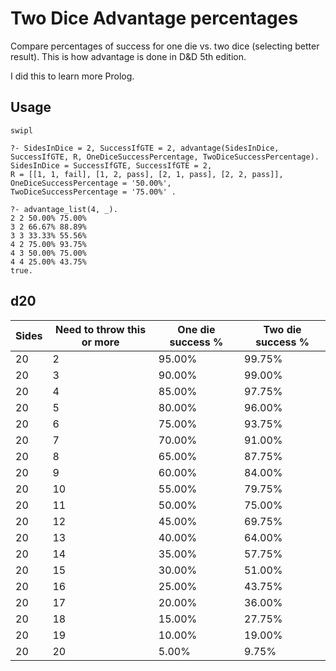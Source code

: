 # Two Dice Advantage percentages

Compare percentages of success for one die vs. two dice (selecting better result).
This is how advantage is done in D&D 5th edition.

I did this to learn more Prolog.

## Usage

    swipl

    ?- SidesInDice = 2, SuccessIfGTE = 2, advantage(SidesInDice, SuccessIfGTE, R, OneDiceSuccessPercentage, TwoDiceSuccessPercentage).
    SidesInDice = SuccessIfGTE, SuccessIfGTE = 2,
    R = [[1, 1, fail], [1, 2, pass], [2, 1, pass], [2, 2, pass]],
    OneDiceSuccessPercentage = '50.00%',
    TwoDiceSuccessPercentage = '75.00%' .

    ?- advantage_list(4, _).
    2 2 50.00% 75.00%
    3 2 66.67% 88.89%
    3 3 33.33% 55.56%
    4 2 75.00% 93.75%
    4 3 50.00% 75.00%
    4 4 25.00% 43.75%
    true.

## d20

| Sides | Need to throw this or more | One die success % | Two die success % |
| --- | --- | --- | --- |
| 20 | 2 | 95.00% | 99.75% |
| 20 | 3 | 90.00% | 99.00% |
| 20 | 4 | 85.00% | 97.75% |
| 20 | 5 | 80.00% | 96.00% |
| 20 | 6 | 75.00% | 93.75% |
| 20 | 7 | 70.00% | 91.00% |
| 20 | 8 | 65.00% | 87.75% |
| 20 | 9 | 60.00% | 84.00% |
| 20 | 10 | 55.00% | 79.75% |
| 20 | 11 | 50.00% | 75.00% |
| 20 | 12 | 45.00% | 69.75% |
| 20 | 13 | 40.00% | 64.00% |
| 20 | 14 | 35.00% | 57.75% |
| 20 | 15 | 30.00% | 51.00% |
| 20 | 16 | 25.00% | 43.75% |
| 20 | 17 | 20.00% | 36.00% |
| 20 | 18 | 15.00% | 27.75% |
| 20 | 19 | 10.00% | 19.00% |
| 20 | 20 | 5.00% | 9.75% |
